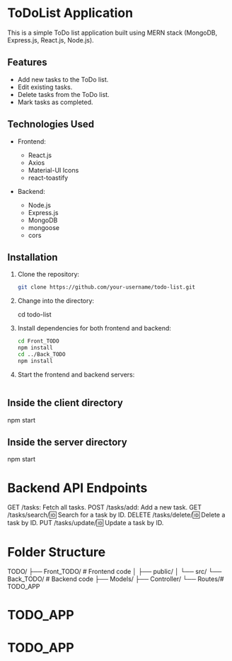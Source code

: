 
# ToDoList Application

This is a simple ToDo list application built using MERN stack (MongoDB, Express.js, React.js, Node.js).

## Features

- Add new tasks to the ToDo list.
- Edit existing tasks.
- Delete tasks from the ToDo list.
- Mark tasks as completed.

## Technologies Used

- Frontend:
  - React.js
  - Axios
  - Material-UI Icons
  - react-toastify

- Backend:
  - Node.js
  - Express.js
  - MongoDB
  - mongoose
  - cors

## Installation

1. Clone the repository:

   ```bash
   git clone https://github.com/your-username/todo-list.git

2. Change into the directory:

   cd todo-list

3. Install dependencies for both frontend and backend:

   ```bash
   cd Front_TODO
   npm install
   cd ../Back_TODO
   npm install

4. Start the frontend and backend servers:   

   ```bash
## Inside the client directory
   npm start

## Inside the server directory
npm start



# Backend API Endpoints
GET /tasks: Fetch all tasks.
POST /tasks/add: Add a new task.
GET /tasks/search/:id: Search for a task by ID.
DELETE /tasks/delete/:id: Delete a task by ID.
PUT /tasks/update/:id: Update a task by ID.




# Folder Structure

TODO/
├── Front_TODO/          # Frontend code
│   ├── public/
│   └── src/
└── Back_TODO/          # Backend code
    ├── Models/
    ├── Controller/
    └── Routes/# TODO_APP
# TODO_APP
# TODO_APP
